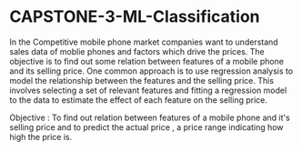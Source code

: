 # CAPSTONE-3-ML-Classification

In the Competitive mobile phone market companies want to understand sales data of moblie phones and factors which drive the prices. The objective is to find out some relation between features of a mobile phone and its selling price. One common approach is to use regression analysis to model the relationship between the features and the selling price. This involves selecting a set of relevant features and fitting a regression model to the data to estimate the effect of each feature on the selling price.

Objective :  To find out relation between features of a mobile phone and it's selling price and to predict the actual price , a price range indicating how high the price is.
